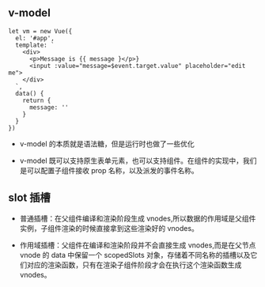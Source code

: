 ## v-model

```
let vm = new Vue({
  el: '#app',
  template: `
    <div>
      <p>Message is {{ message }</p>}
      <input :value="message=$event.target.value" placeholder="edit me">
    </div>
  `,
  data() {
    return {
      message: ''
    }
  }
})
```

- v-model 的本质就是语法糖，但是运行时也做了一些优化

- v-model 既可以支持原生表单元素，也可以支持组件。在组件的实现中，我们是可以配置子组件接收 prop 名称，以及派发的事件名称。

## slot 插槽

- 普通插槽：在父组件编译和渲染阶段生成 vnodes,所以数据的作用域是父组件实例，子组件渲染的时候直接拿到这些渲染好的 vnodes。

- 作用域插槽：父组件在编译和渲染阶段并不会直接生成 vnodes,而是在父节点 vnode 的 data 中保留一个 scopedSlots 对象，存储着不同名称的插槽以及它们对应的渲染函数，只有在渲染子组件阶段才会在执行这个渲染函数生成 vnodes。
